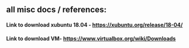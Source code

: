 ## all misc docs / references:
#### Link to download xubuntu 18.04 - https://xubuntu.org/release/18-04/
#### Link to download VM- https://www.virtualbox.org/wiki/Downloads
